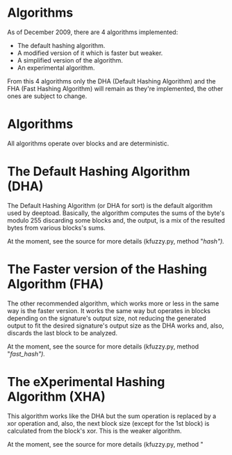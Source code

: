 # Algorithms #

As of December 2009, there are 4 algorithms implemented:

  * The default hashing algorithm.
  * A modified version of it which is faster but weaker.
  * A simplified version of the algorithm.
  * An experimental algorithm.

From this 4 algorithms only the DHA (Default Hashing Algorithm) and the FHA (Fast Hashing Algorithm) will remain as they're implemented, the other ones are subject to change.

# Algorithms #

All algorithms operate over blocks and are deterministic.

# The Default Hashing Algorithm (DHA) #

The Default Hashing Algorithm (or DHA for sort) is the default algorithm used by deeptoad. Basically, the algorithm computes the sums of the byte's modulo 255 discarding some blocks and, the output, is a mix of the resulted bytes from various blocks's sums.

At the moment, see the source for more details (kfuzzy.py, method "_hash")._

# The Faster version of the Hashing Algorithm (FHA) #

The other recommended algorithm, which works more or less in the same way is the faster version. It works the same way but operates in blocks depending on the signature's output size, not reducing the generated output to fit the desired signature's output size as the DHA works and, also, discards the last block to be analyzed.

At the moment, see the source for more details (kfuzzy.py, method "_fast\_hash")._

# The eXperimental Hashing Algorithm (XHA) #

This algorithm works like the DHA but the sum operation is replaced by a xor operation and, also, the next block size (except for the 1st block) is calculated from the block's xor. This is the weaker algorithm.

At the moment, see the source for more details (kfuzzy.py, method "